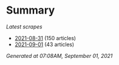 # Summary
*Latest scrapes*
* [2021-08-31](https://github.com/nuuuwan/news_lk/blob/data/news_lk.2021-08-31.json) (150 articles)
* [2021-09-01](https://github.com/nuuuwan/news_lk/blob/data/news_lk.2021-09-01.json) (43 articles)

*Generated at 07:08AM, September 01, 2021*